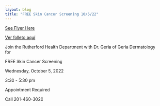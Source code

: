 ```yaml
---
layout: blog
title: "FREE Skin Cancer Screening 10/5/22"
---
```


[See Flyer Here](https://storage.googleapis.com/static.rutherford-nj.com/health/Skin%20Screening%2010.05.22.pdf)

[Ver folleto aquí](https://storage.googleapis.com/static.rutherford-nj.com/health/Skin%20Screening%20Spanish%2010.05.22.pdf)

Join the Rutherford Health Department with Dr. Geria of Geria Dermatology for

FREE Skin Cancer Screening

Wednesday, October 5, 2022

3:30 - 5:30 pm

Appointment Required

Call 201-460-3020
